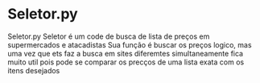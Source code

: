 # Seletor.py
 Seletor.py Seletor é um code de busca de lista de preços em supermercados e atacadistas Sua função é buscar os preços logico, mas uma vez que ets faz a busca em sites diferemtes simultaneamente fica muito util pois pode se comparar os precços de uma lista exata com os itens desejados
